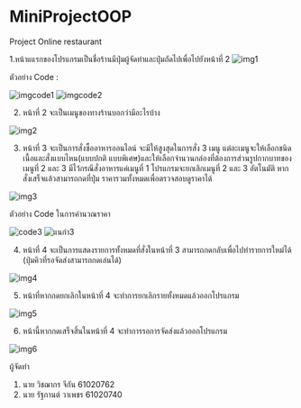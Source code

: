 # MiniProjectOOP
Project Online restaurant 

1.หน้าแแรกของโปรแกรมเป็นชื่อร้านมีปุ่มผู้จัดทำและปุ่มถัดไปเพื่อไปยังหน้าที่ 2 
![img1](https://user-images.githubusercontent.com/48233962/68537603-5807b080-0399-11ea-8fc4-e7aca02dcedd.png)

ตัวอย่าง Code :

![imgcode1](https://user-images.githubusercontent.com/48233962/68537661-820da280-039a-11ea-8d0b-a123d044d5fc.png)
![imgcode2](https://user-images.githubusercontent.com/48233962/68537662-846ffc80-039a-11ea-9a77-d029e5e5e51b.png)

2. หน้าที่ 2 จะเป็นเมนูของทางร้านบอกว่ามีอะไรบ้าง


![img2](https://user-images.githubusercontent.com/48233962/68537668-8c2fa100-039a-11ea-9fca-f92c0f60fe57.png)


3. หน้าที่ 3 จะเป็นการสั่งซื้ออาหารออนไลน์ จะมีให้สูงสุดในการสั่ง 3 เมนู แต่ละเมนูจะให้เลือกชนิดเนื้อและสั่งแบบไหน(แบบปกติ แบบพิเศษ)และให้เลือกจำนวนกล่องที่ต้องการส่วนรูปกากบาทของเมนูที่ 2 และ 3 มีไว้กรณีสั่งอาหารแค่เมนูที่ 1 โปรแกรมจะยกเลิกเมนูที่ 2 และ 3 อัตโนมัติ หากสั่งเสร็จแล้วสามารถกดที่ปุ่ม ราคารวมทั้งหมดเพื่อตรวจสอบดูราคาได้


![img3](https://user-images.githubusercontent.com/48233962/68537669-8cc83780-039a-11ea-9169-5878dbe612cf.png)


ตัวอย่าง Code ในการคำนวณราคา


![code3](https://user-images.githubusercontent.com/48233962/68537667-8c2fa100-039a-11ea-9bb2-bdc2c0e04e29.png)
![แนกำ3](https://user-images.githubusercontent.com/48233962/68537673-8df96480-039a-11ea-9aa3-35b70a8e9b4d.png)


4. หน้าที่ 4 จะเป็นการแสดงรายการทั้งหมดที่สั่งในหน้าที่ 3 สามารถกดกลับเพื่อไปทำรายการใหม่ได้ (ปุ่มคิวที่รอจัดส่งสามารถกดเล่นได้)


![img4](https://user-images.githubusercontent.com/48233962/68537670-8cc83780-039a-11ea-9dfd-f661b82d1c60.png)


5. หน้าที่หากกดยกเลิกในหน้าที่ 4 จะทำการยกเลิกรายทั้งหมดแล้วออกโปรแกรม


![img5](https://user-images.githubusercontent.com/48233962/68537671-8d60ce00-039a-11ea-811f-bfbe00f94a3b.png)


6. หน้านี้หากกดเสร็จสิ้นในหน้าที่ 4 จะทำการรอการจัดส่งแล้วออกโปรแกรม


![img6](https://user-images.githubusercontent.com/48233962/68537672-8d60ce00-039a-11ea-8520-9bfed3b64e5d.png)

ผู้จัดทำ
1. นาย วิชฌากร จีกัน 61020762
2. นาย รัฐกานต์ วาเพชร 61020740

